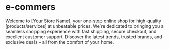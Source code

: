 # e-commers
Welcome to [Your Store Name], your one-stop online shop for high-quality [products/services] at unbeatable prices. We’re dedicated to bringing you a seamless shopping experience with fast shipping, secure checkout, and excellent customer support. Discover the latest trends, trusted brands, and exclusive deals – all from the comfort of your home.

